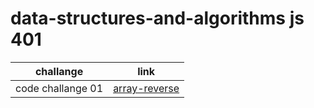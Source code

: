 # data-structures-and-algorithms js 401

| challange         | link                                     |
| ----------------- | ---------------------------------------- |
| code challange 01 | [array-reverse](array-reverse/README.md) |
